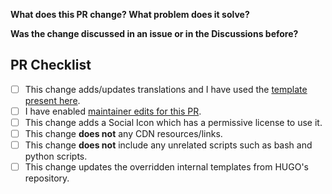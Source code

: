 <!--

## READ BEFORE OPENING A PR

Thank you for contributing to hugo-PaperMod!
Please fill out the following questions to make it easier for us to review your
changes. You do not need to check all the boxes below.

**NOTE**: PaperMod does not have any external dependencies fetched from 3rd party
CDN servers. However we do have custom Head/Footer extender templates which you can use
to add those to your website.
https://github.com/adityatelange/hugo-PaperMod/wiki/FAQs#custom-head--footer

-->


**What does this PR change? What problem does it solve?**

<!--
Describe the changes and their purpose here, as detailed as and if  needed.

Please do not add 2 unrelated changes in a single PR as it is difficult to track/revert those in future.
-->


**Was the change discussed in an issue or in the Discussions before?**

<!--
Link issues and relevant Discussions posts here.

If this PR resolves an issue on GitHub, use "Closes #1234" so that the issue
is closed automatically when this PR is merged.
-->


## PR Checklist

- [ ] This change adds/updates translations and I have used the [template present here](https://github.com/adityatelange/hugo-PaperMod/wiki/Translations#want-to-add-your-language-).
- [ ] I have enabled [maintainer edits for this PR](https://help.github.com/en/github/collaborating-with-issues-and-pull-requests/allowing-changes-to-a-pull-request-branch-created-from-a-fork).
- [ ] This change adds a Social Icon which has a permissive license to use it.
- [ ] This change **does not** any CDN resources/links.
- [ ] This change **does not** include any unrelated scripts such as bash and python scripts.
- [ ] This change updates the overridden internal templates from HUGO's repository.
